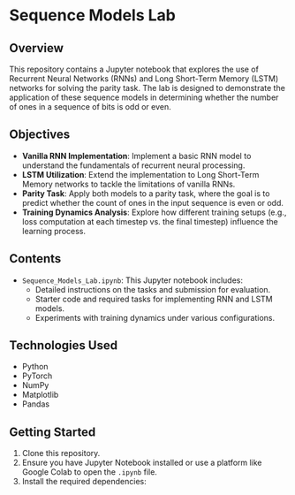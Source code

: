 # Sequence Models Lab

## Overview
This repository contains a Jupyter notebook that explores the use of Recurrent Neural Networks (RNNs) and Long Short-Term Memory (LSTM) networks for solving the parity task. The lab is designed to demonstrate the application of these sequence models in determining whether the number of ones in a sequence of bits is odd or even.

## Objectives
- **Vanilla RNN Implementation**: Implement a basic RNN model to understand the fundamentals of recurrent neural processing.
- **LSTM Utilization**: Extend the implementation to Long Short-Term Memory networks to tackle the limitations of vanilla RNNs.
- **Parity Task**: Apply both models to a parity task, where the goal is to predict whether the count of ones in the input sequence is even or odd.
- **Training Dynamics Analysis**: Explore how different training setups (e.g., loss computation at each timestep vs. the final timestep) influence the learning process.

## Contents
- `Sequence_Models_Lab.ipynb`: This Jupyter notebook includes:
  - Detailed instructions on the tasks and submission for evaluation.
  - Starter code and required tasks for implementing RNN and LSTM models.
  - Experiments with training dynamics under various configurations.

## Technologies Used
- Python
- PyTorch
- NumPy
- Matplotlib
- Pandas

## Getting Started
1. Clone this repository.
2. Ensure you have Jupyter Notebook installed or use a platform like Google Colab to open the `.ipynb` file.
3. Install the required dependencies:
